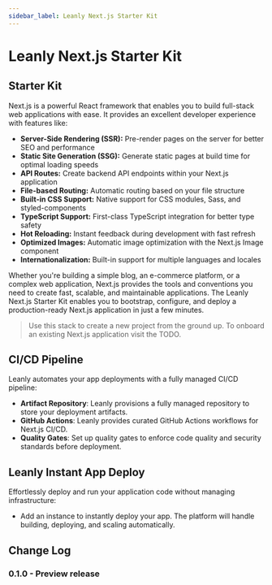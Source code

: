 ```yaml
---
sidebar_label: Leanly Next.js Starter Kit
---
```


# Leanly Next.js Starter Kit

## Starter Kit

Next.js is a powerful React framework that enables you to build full-stack web applications with ease. It provides an excellent developer experience with features like:

- **Server-Side Rendering (SSR):** Pre-render pages on the server for better SEO and performance
- **Static Site Generation (SSG):** Generate static pages at build time for optimal loading speeds
- **API Routes:** Create backend API endpoints within your Next.js application
- **File-based Routing:** Automatic routing based on your file structure
- **Built-in CSS Support:** Native support for CSS modules, Sass, and styled-components
- **TypeScript Support:** First-class TypeScript integration for better type safety
- **Hot Reloading:** Instant feedback during development with fast refresh
- **Optimized Images:** Automatic image optimization with the Next.js Image component
- **Internationalization:** Built-in support for multiple languages and locales

Whether you're building a simple blog, an e-commerce platform, or a complex web application, Next.js provides the tools and conventions you need to create fast, scalable, and maintainable applications. The Leanly Next.js Starter Kit enables you to bootstrap, configure, and deploy a production-ready Next.js application in just a few minutes.

> Use this stack to create a new project from the ground up. To onboard an existing Next.js application visit the TODO.

## CI/CD Pipeline

Leanly automates your app deployments with a fully managed CI/CD pipeline:

- **Artifact Repository**: Leanly provisions a fully managed repository to store your deployment artifacts.
- **GitHub Actions**: Leanly provides curated GitHub Actions workflows for Next.js CI/CD.
- **Quality Gates**: Set up quality gates to enforce code quality and security standards before deployment.

## Leanly Instant App Deploy

Effortlessly deploy and run your application code without managing infrastructure:

- Add an instance to instantly deploy your app. The platform will handle building, deploying, and scaling automatically.

## Change Log

### 0.1.0 - Preview release
